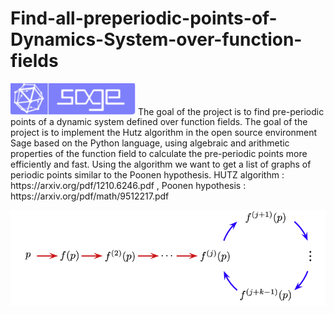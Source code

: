 # Find-all-preperiodic-points-of-Dynamics-System-over-function-fields
<img src="Images/sagemath.png" width=200> 
The goal of the project is to find pre-periodic points of a dynamic system defined over function fields. The goal of the project is to implement the Hutz algorithm in the open source environment Sage based on the Python language, using algebraic and arithmetic properties of the function field to calculate the pre-periodic points more efficiently
and fast. Using the algorithm we want to get a list of graphs of periodic points similar to the Poonen hypothesis.
HUTZ algorithm : https://arxiv.org/pdf/1210.6246.pdf ,
Poonen hypothesis : https://arxiv.org/pdf/math/9512217.pdf

![](Images/Typical-segments-of-the-trajectory-of-a-generic-map-f-dxTH-when-starting-from-a.png)

